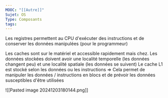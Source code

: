 ```yaml
---
MOOC: "[[Autre]]"
Sujet: OS
Type: Composants
tags:
---
```

Les registres permettent au CPU d'exécuter des instructions et de conserver les données manipulées (pour le programmeur)

Les caches sont sur le matériel et accessible rapidement mais chez. Les données stockées doivent avoir une localité temporelle (les données changent peu) et une localité spatiale (les données se suivent)
Le cache L1 est stocké selon les données ou les instructions ⇒ Cela permet de manipuler les données / instructions en blocs et de prévoir les données susceptibles d'être utilisées

![[Pasted image 20241203180144.png]]